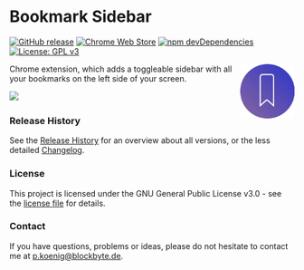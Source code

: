 # Bookmark Sidebar

[![GitHub release](https://img.shields.io/github/release/kiuryy/bookmark_sidebar.svg)](https://github.com/Kiuryy/Bookmark_Sidebar/releases)
[![Chrome Web Store](https://img.shields.io/chrome-web-store/d/jdbnofccmhefkmjbkkdkfiicjkgofkdh.svg)](https://chrome.google.com/webstore/detail/bookmark-sidebar/jdbnofccmhefkmjbkkdkfiicjkgofkdh)
[![npm devDependencies](https://david-dm.org/kiuryy/bookmark_sidebar/dev-status.svg)](https://david-dm.org/kiuryy/bookmark_sidebar?type=dev)
[![License: GPL v3](https://img.shields.io/badge/License-GPL%20v3-lightgray.svg)](https://www.gnu.org/licenses/gpl-3.0)

<img src="dist/img/icon/256x256.webp" width="96" align="right" />

Chrome extension, which adds a toggleable sidebar with all your bookmarks on the left side of your screen.

<a href="https://chrome.google.com/webstore/detail/bookmark-sidebar/jdbnofccmhefkmjbkkdkfiicjkgofkdh" target="_blank">
<img src="https://blockbyte.de/img/extensions/chromeWebStore.png" width="200" />
</a>

### Release History
See the [Release History](https://github.com/Kiuryy/Bookmark_Sidebar/releases) for an overview about all versions, or the less detailed [Changelog](changelog.txt).

### License

This project is licensed under the GNU General Public License v3.0 - see the [license file](license.txt) for details.

### Contact

If you have questions, problems or ideas, please do not hesitate to contact me at <a href="mailto:p.koenig@blockbyte.de">p.koenig@blockbyte.de</a>.
